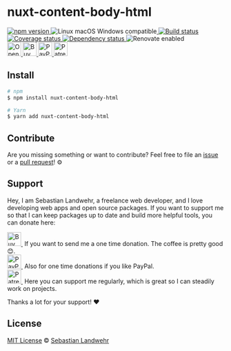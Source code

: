 <!-- TITLE/ -->
# nuxt-content-body-html
<!-- /TITLE -->

<!-- BADGES/ -->
  <p>
    <a href="https://npmjs.org/package/nuxt-content-body-html">
      <img
        src="https://img.shields.io/npm/v/nuxt-content-body-html.svg"
        alt="npm version"
      >
    </a><img src="https://img.shields.io/badge/os-linux%20%7C%C2%A0macos%20%7C%C2%A0windows-blue" alt="Linux macOS Windows compatible"><a href="https://github.com/dword-design/nuxt-content-body-html/actions">
      <img
        src="https://github.com/dword-design/nuxt-content-body-html/workflows/build/badge.svg"
        alt="Build status"
      >
    </a><a href="https://codecov.io/gh/dword-design/nuxt-content-body-html">
      <img
        src="https://codecov.io/gh/dword-design/nuxt-content-body-html/branch/master/graph/badge.svg"
        alt="Coverage status"
      >
    </a><a href="https://david-dm.org/dword-design/nuxt-content-body-html">
      <img src="https://img.shields.io/david/dword-design/nuxt-content-body-html" alt="Dependency status">
    </a><img src="https://img.shields.io/badge/renovate-enabled-brightgreen" alt="Renovate enabled"><br/><a href="https://gitpod.io/#https://github.com/dword-design/nuxt-content-body-html">
      <img
        src="https://gitpod.io/button/open-in-gitpod.svg"
        alt="Open in Gitpod"
        height="32"
      >
    </a><a href="https://www.buymeacoffee.com/dword">
      <img
        src="https://www.buymeacoffee.com/assets/img/guidelines/download-assets-sm-2.svg"
        alt="Buy Me a Coffee"
        height="32"
      >
    </a><a href="https://paypal.me/SebastianLandwehr">
      <img
        src="https://sebastianlandwehr.com/images/paypal.svg"
        alt="PayPal"
        height="32"
      >
    </a><a href="https://www.patreon.com/dworddesign">
      <img
        src="https://sebastianlandwehr.com/images/patreon.svg"
        alt="Patreon"
        height="32"
      >
    </a>
</p>
<!-- /BADGES -->

<!-- DESCRIPTION/ -->

<!-- /DESCRIPTION -->

<!-- INSTALL/ -->
## Install

```bash
# npm
$ npm install nuxt-content-body-html

# Yarn
$ yarn add nuxt-content-body-html
```
<!-- /INSTALL -->

<!-- LICENSE/ -->
## Contribute

Are you missing something or want to contribute? Feel free to file an [issue](https://github.com/dword-design/nuxt-content-body-html/issues) or a [pull request](https://github.com/dword-design/nuxt-content-body-html/pulls)! ⚙️

## Support

Hey, I am Sebastian Landwehr, a freelance web developer, and I love developing web apps and open source packages. If you want to support me so that I can keep packages up to date and build more helpful tools, you can donate here:

<p>
  <a href="https://www.buymeacoffee.com/dword">
    <img
      src="https://www.buymeacoffee.com/assets/img/guidelines/download-assets-sm-2.svg"
      alt="Buy Me a Coffee"
      height="32"
    >
  </a>&nbsp;If you want to send me a one time donation. The coffee is pretty good 😊.<br/>
  <a href="https://paypal.me/SebastianLandwehr">
    <img
      src="https://sebastianlandwehr.com/images/paypal.svg"
      alt="PayPal"
      height="32"
    >
  </a>&nbsp;Also for one time donations if you like PayPal.<br/>
  <a href="https://www.patreon.com/dworddesign">
    <img
      src="https://sebastianlandwehr.com/images/patreon.svg"
      alt="Patreon"
      height="32"
    >
  </a>&nbsp;Here you can support me regularly, which is great so I can steadily work on projects.
</p>

Thanks a lot for your support! ❤️

## License

[MIT License](https://opensource.org/licenses/MIT) © [Sebastian Landwehr](https://sebastianlandwehr.com)
<!-- /LICENSE -->

